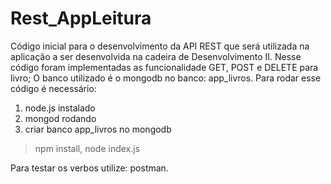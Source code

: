 # Rest_AppLeitura

Código inicial para o desenvolvimento da API REST que será utilizada na aplicação a ser desenvolvida na cadeira de Desenvolvimento II.
Nesse código foram implementadas as funcionalidade GET, POST e DELETE para livro; O banco utilizado é o mongodb no banco: app_livros. 
Para rodar esse código é necessário:

1. node.js instalado
2. mongod rodando
3. criar banco app_livros no mongodb

> npm install,
> node index.js

Para testar os verbos utilize: postman. 
